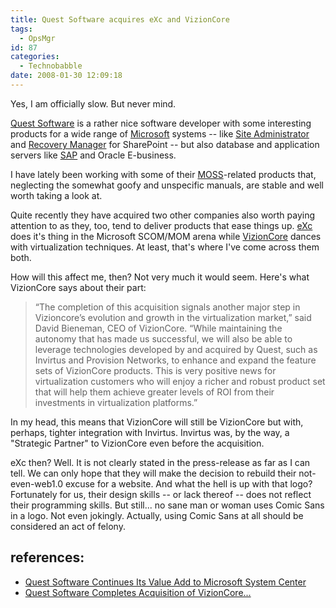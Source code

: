 ```yaml
---
title: Quest Software acquires eXc and VizionCore
tags:
  - OpsMgr
id: 87
categories:
  - Technobabble
date: 2008-01-30 12:09:18
---
```


Yes, I am officially slow. But never mind.

[Quest Software](http://www.quest.com/) is a rather nice software developer with some interesting products for a wide range of [Microsoft](http://www.microsoft.com) systems -- like [Site Administrator](http://www.quest.com/site-administrator-for-sharepoint/) and [Recovery Manager](http://www.quest.com/recovery-manager-for-sharepoint/) for SharePoint -- but also database and application servers like [SAP](http://www.sap.com/) and Oracle E-business.

I have lately been working with some of their [MOSS](http://www.microsoft.com/sharepoint/default.mspx)-related products that, neglecting the somewhat goofy and unspecific manuals, are stable and well worth taking a look at.

Quite recently they have acquired two other companies also worth paying attention to as they, too, tend to deliver products that ease things up. [eXc](http://www.excsoftware.com/version3/version3/Default.aspx) does it's thing in the <span class="removed_link" title="http://www.microsoft.com/mom">Microsoft SCOM/MOM</span> arena while [VizionCore](http://www.vizioncore.com/) dances with virtualization techniques. At least, that's where I've come across them both.

How will this affect me, then?
Not very much it would seem. Here's what VizionCore says about their part:
> “The completion of this acquisition signals another major step in Vizioncore’s evolution and growth in the virtualization market,” said David Bieneman, CEO of VizionCore. “While maintaining the autonomy that has made us successful, we will also be able to leverage technologies developed by and acquired by Quest, such as Invirtus and Provision Networks, to enhance and expand the feature sets of VizionCore products. This is very positive news for virtualization customers who will enjoy a richer and robust product set that will help them achieve greater levels of ROI from their investments in virtualization platforms.”

In my head, this means that VizionCore will still be VizionCore but with, perhaps, tighter integration with Invirtus. Invirtus was, by the way, a "Strategic Partner" to VizionCore even before the acquisition.

eXc then? Well. It is not clearly stated in the press-release as far as I can tell. We can only hope that they will make the decision to rebuild their not-even-web1.0 excuse for a website. And what the hell is up with that logo? Fortunately for us, their design skills -- or lack thereof -- does not reflect their programming skills. But still... no sane man or woman uses Comic Sans in a logo. Not even jokingly. Actually, using Comic Sans at all should be considered an act of felony.

## references:

- [Quest Software Continues Its Value Add to Microsoft System Center](http://www.quest.com/newsroom/news-releases-show.aspx?contentid=6540)
- [Quest Software Completes Acquisition of VizionCore...](http://www.quest.com/newsroom/news-releases-show.aspx?contentid=6752)
